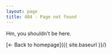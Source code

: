 ```yaml
---
layout: page
title: 404 - Page not found
---
```


Hm, you shouldn't be here.

[← Back to homepage]({{ site.baseurl }}/)

<!-- [<img src="{{ site.baseurl }}/images/404.jpg" alt="Constructocat by https://github.com/jasoncostello" style="width: 400px;"/>]({{ site.baseurl }}/) -->

